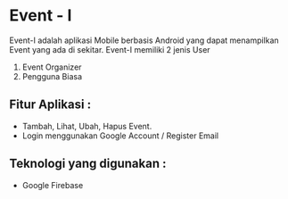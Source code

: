 # Event - I
Event-I adalah aplikasi Mobile berbasis Android yang dapat menampilkan Event yang ada di sekitar. Event-I memiliki 2 jenis User
1. Event Organizer
2. Pengguna Biasa

## Fitur Aplikasi :
* Tambah, Lihat, Ubah, Hapus Event.
* Login menggunakan Google Account / Register Email

## Teknologi yang digunakan : 
* Google Firebase
